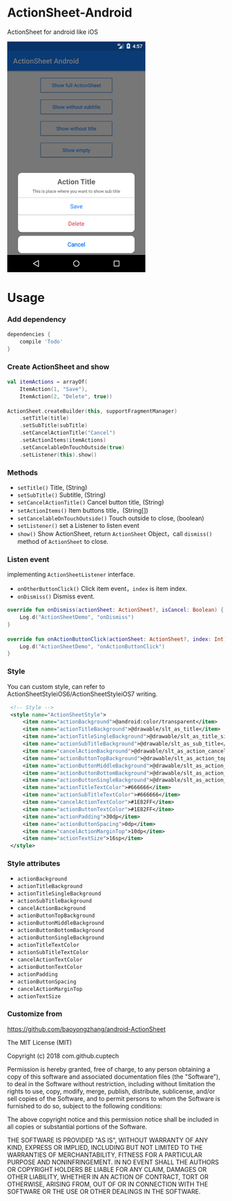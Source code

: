 # ActionSheet-Android
ActionSheet for android like iOS

<p>
   <img src="https://github.com/cuptech/actionsheet-android/blob/master/Screenshot.png" width="320" alt="Screenshot"/>
</p>

# Usage

### Add dependency

```groovy
dependencies {
    compile 'Todo'
}
```

### Create ActionSheet and show

```kotlin
val itemActions = arrayOf(
    ItemAction(1, "Save"), 
    ItemAction(2, "Delete", true))

ActionSheet.createBuilder(this, supportFragmentManager)
    .setTitle(title)
    .setSubTitle(subTitle)
    .setCancelActionTitle("Cancel")
    .setActionItems(itemActions)
    .setCancelableOnTouchOutside(true)
    .setListener(this).show()
```

### Methods

* `setTitle()` Title, (String)
* `setSubTitle()` Subtitle, (String)
* `setCancelActionTitle()` Cancel button title, (String)
* `setActionItems()` Item buttons title，(String[])
* `setCancelableOnTouchOutside()` Touch outside to close, (boolean)
* `setListener()` set a Listener to listen event
* `show()` Show ActionSheet, return `ActionSheet` Object，call `dismiss()` method of `ActionSheet` to close.

### Listen event

implementing `ActionSheetListener` interface.
* `onOtherButtonClick()` Click item event，`index` is item index.
* `onDismiss()` Dismiss event.

```kotlin
override fun onDismiss(actionSheet: ActionSheet?, isCancel: Boolean) {
    Log.d("ActionSheetDemo", "onDismiss")
}
    
override fun onActionButtonClick(actionSheet: ActionSheet?, index: Int) {
    Log.d("ActionSheetDemo", "onActionButtonClick")
}
```

### Style

You can custom style, can refer to ActionSheetStyleiOS6/ActionSheetStyleiOS7 writing.

```xml
 <!-- Style -->
 <style name="ActionSheetStyle">
     <item name="actionBackground">@android:color/transparent</item>
     <item name="actionTitleBackground">@drawable/slt_as_title</item>
     <item name="actionTitleSingleBackground">@drawable/slt_as_title_single</item>
     <item name="actionSubTitleBackground">@drawable/slt_as_sub_title</item>
     <item name="cancelActionBackground">@drawable/slt_as_action_cancel</item>
     <item name="actionButtonTopBackground">@drawable/slt_as_action_top</item>
     <item name="actionButtonMiddleBackground">@drawable/slt_as_action_middle</item>
     <item name="actionButtonBottomBackground">@drawable/slt_as_action_bottom</item>
     <item name="actionButtonSingleBackground">@drawable/slt_as_action_single</item>
     <item name="actionTitleTextColor">#666666</item>
     <item name="actionSubTitleTextColor">#666666</item>
     <item name="cancelActionTextColor">#1E82FF</item>
     <item name="actionButtonTextColor">#1E82FF</item>
     <item name="actionPadding">30dp</item>
     <item name="actionButtonSpacing">0dp</item>
     <item name="cancelActionMarginTop">10dp</item>
     <item name="actionTextSize">16sp</item>
 </style>
```

### Style attributes
* `actionBackground`
* `actionTitleBackground`
* `actionTitleSingleBackground`
* `actionSubTitleBackground`
* `cancelActionBackground`
* `actionButtonTopBackground`
* `actionButtonMiddleBackground`
* `actionButtonBottomBackground`
* `actionButtonSingleBackground`
* `actionTitleTextColor`
* `actionSubTitleTextColor`
* `cancelActionTextColor`
* `actionButtonTextColor`
* `actionPadding`
* `actionButtonSpacing`
* `cancelActionMarginTop`
* `actionTextSize`

### Customize from
https://github.com/baoyongzhang/android-ActionSheet


The MIT License (MIT)

Copyright (c) 2018 com.github.cuptech

Permission is hereby granted, free of charge, to any person obtaining a copy
of this software and associated documentation files (the "Software"), to deal
in the Software without restriction, including without limitation the rights
to use, copy, modify, merge, publish, distribute, sublicense, and/or sell
copies of the Software, and to permit persons to whom the Software is
furnished to do so, subject to the following conditions:

The above copyright notice and this permission notice shall be included in all
copies or substantial portions of the Software.

THE SOFTWARE IS PROVIDED "AS IS", WITHOUT WARRANTY OF ANY KIND, EXPRESS OR
IMPLIED, INCLUDING BUT NOT LIMITED TO THE WARRANTIES OF MERCHANTABILITY,
FITNESS FOR A PARTICULAR PURPOSE AND NONINFRINGEMENT. IN NO EVENT SHALL THE
AUTHORS OR COPYRIGHT HOLDERS BE LIABLE FOR ANY CLAIM, DAMAGES OR OTHER
LIABILITY, WHETHER IN AN ACTION OF CONTRACT, TORT OR OTHERWISE, ARISING FROM,
OUT OF OR IN CONNECTION WITH THE SOFTWARE OR THE USE OR OTHER DEALINGS IN THE
SOFTWARE.